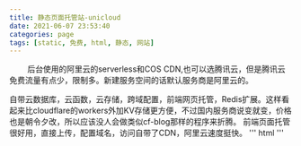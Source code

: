 ```yaml
---
title: 静态页面托管站-unicloud
date: 2021-06-07 23:53:40
categories: page 
tags: [static, 免费, html, 静态, 网站]
---
```

&emsp;&emsp; 后台使用的阿里云的serverless和COS CDN,也可以选腾讯云，但是腾讯云免费流量有点少，限制多。新建服务空间的话默认服务商是阿里云的。
<!--more-->
自带云数据库，云函数，云存储，跨域配置，前端网页托管，Redis扩展。这样看起来比cloudflare的workers外加KV存储更方便，不过国内服务商说变就变，价格也是朝令夕改，所以应该没人会做类似cf-blog那样的程序来折腾。
前端页面托管很好用，直接上传，配置域名，访问自带了CDN，阿里云速度挺快。
'''
html
'''